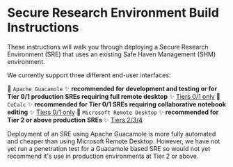 # Secure Research Environment Build Instructions

These instructions will walk you through deploying a Secure Research Environment (SRE) that uses an existing Safe Haven Management (SHM) environment.

We currently support three different end-user interfaces:


:pear: `Apache Guacamole` :sparkles: **recommended for development and testing or for Tier 0/1 production SREs requiring full remote desktop** :sparkles:
  [Tiers 0/1 only](how-to-deploy-sre-apache-guacamole.md)
:beginner: `CoCalc` :sparkles: **recommended for Tier 0/1 SREs requiring collaborative notebook editing** :sparkles:
  [Tiers 0/1 only](how-to-deploy-sre-cocalc.md)
:bento: `Microsoft Remote Desktop` :sparkles: **recommended for Tier 2 or above production SREs** :sparkles:
  [Tiers 2/3/4](how-to-deploy-sre-microsoft-rds.md)

Deployment of an SRE using Apache Guacamole is more fully automated and cheaper than using Microsoft Remote Desktop.
However, we have not yet run a penetration test for a Guacamole based SRE so would not yet recommend it's use in production environments at Tier 2 or above.

